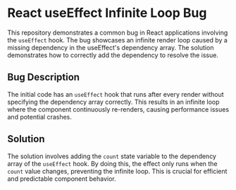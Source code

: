 # React useEffect Infinite Loop Bug

This repository demonstrates a common bug in React applications involving the `useEffect` hook.  The bug showcases an infinite render loop caused by a missing dependency in the useEffect's dependency array. The solution demonstrates how to correctly add the dependency to resolve the issue.

## Bug Description

The initial code has an `useEffect` hook that runs after every render without specifying the dependency array correctly. This results in an infinite loop where the component continuously re-renders, causing performance issues and potential crashes. 

## Solution

The solution involves adding the `count` state variable to the dependency array of the `useEffect` hook. By doing this, the effect only runs when the `count` value changes, preventing the infinite loop.  This is crucial for efficient and predictable component behavior.
